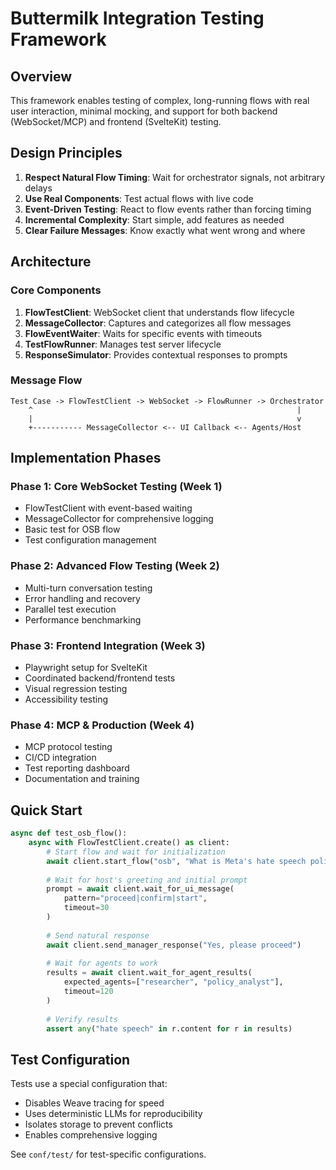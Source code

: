 # Buttermilk Integration Testing Framework

## Overview

This framework enables testing of complex, long-running flows with real user interaction, minimal mocking, and support for both backend (WebSocket/MCP) and frontend (SvelteKit) testing.

## Design Principles

1. **Respect Natural Flow Timing**: Wait for orchestrator signals, not arbitrary delays
2. **Use Real Components**: Test actual flows with live code
3. **Event-Driven Testing**: React to flow events rather than forcing timing
4. **Incremental Complexity**: Start simple, add features as needed
5. **Clear Failure Messages**: Know exactly what went wrong and where

## Architecture

### Core Components

1. **FlowTestClient**: WebSocket client that understands flow lifecycle
2. **MessageCollector**: Captures and categorizes all flow messages
3. **FlowEventWaiter**: Waits for specific events with timeouts
4. **TestFlowRunner**: Manages test server lifecycle
5. **ResponseSimulator**: Provides contextual responses to prompts

### Message Flow

```
Test Case -> FlowTestClient -> WebSocket -> FlowRunner -> Orchestrator
    ^                                                           |
    |                                                           v
    +----------- MessageCollector <-- UI Callback <-- Agents/Host
```

## Implementation Phases

### Phase 1: Core WebSocket Testing (Week 1)
- FlowTestClient with event-based waiting
- MessageCollector for comprehensive logging
- Basic test for OSB flow
- Test configuration management

### Phase 2: Advanced Flow Testing (Week 2)
- Multi-turn conversation testing
- Error handling and recovery
- Parallel test execution
- Performance benchmarking

### Phase 3: Frontend Integration (Week 3)
- Playwright setup for SvelteKit
- Coordinated backend/frontend tests
- Visual regression testing
- Accessibility testing

### Phase 4: MCP & Production (Week 4)
- MCP protocol testing
- CI/CD integration
- Test reporting dashboard
- Documentation and training

## Quick Start

```python
async def test_osb_flow():
    async with FlowTestClient.create() as client:
        # Start flow and wait for initialization
        await client.start_flow("osb", "What is Meta's hate speech policy?")
        
        # Wait for host's greeting and initial prompt
        prompt = await client.wait_for_ui_message(
            pattern="proceed|confirm|start",
            timeout=30
        )
        
        # Send natural response
        await client.send_manager_response("Yes, please proceed")
        
        # Wait for agents to work
        results = await client.wait_for_agent_results(
            expected_agents=["researcher", "policy_analyst"],
            timeout=120
        )
        
        # Verify results
        assert any("hate speech" in r.content for r in results)
```

## Test Configuration

Tests use a special configuration that:
- Disables Weave tracing for speed
- Uses deterministic LLMs for reproducibility
- Isolates storage to prevent conflicts
- Enables comprehensive logging

See `conf/test/` for test-specific configurations.